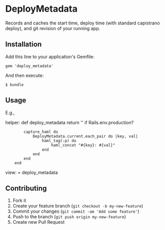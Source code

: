 # DeployMetadata

Records and caches the start time, deploy time (with standard capistrano deploy), and git revision of your running app.

## Installation

Add this line to your application's Gemfile:

    gem 'deploy_metadata'

And then execute:

    $ bundle

## Usage

E.g., 

helper:
		def deploy_metadata
			return '' if Rails.env.production?

			capture_haml do
				DeployMetadata.current.each_pair do |key, val|
					haml_tag(:p) do
						haml_concat "#{key}: #{val}"
					end
				end
			end
		end

view:
    = deploy_metadata


## Contributing

1. Fork it
2. Create your feature branch (`git checkout -b my-new-feature`)
3. Commit your changes (`git commit -am 'Add some feature'`)
4. Push to the branch (`git push origin my-new-feature`)
5. Create new Pull Request
